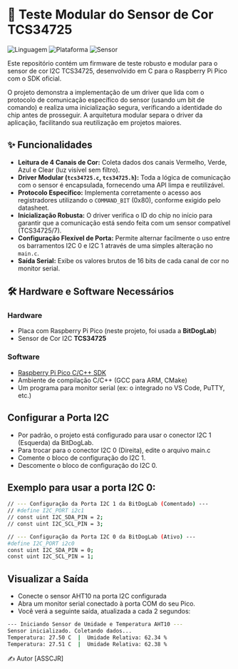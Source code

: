 # 🎨 Teste Modular do Sensor de Cor TCS34725

![Linguagem](https://img.shields.io/badge/Linguagem-C-blue.svg)
![Plataforma](https://img.shields.io/badge/Plataforma-Raspberry%20Pi%20Pico-purple.svg)
![Sensor](https://img.shields.io/badge/Sensor-TCS34725-lightgrey.svg)

Este repositório contém um firmware de teste robusto e modular para o sensor de cor I2C TCS34725, desenvolvido em C para o Raspberry Pi Pico com o SDK oficial.

O projeto demonstra a implementação de um driver que lida com o protocolo de comunicação específico do sensor (usando um bit de comando) e realiza uma inicialização segura, verificando a identidade do chip antes de prosseguir. A arquitetura modular separa o driver da aplicação, facilitando sua reutilização em projetos maiores.

## ✨ Funcionalidades

* **Leitura de 4 Canais de Cor:** Coleta dados dos canais Vermelho, Verde, Azul e Clear (luz visível sem filtro).
* **Driver Modular (`tcs34725.c`, `tcs34725.h`):** Toda a lógica de comunicação com o sensor é encapsulada, fornecendo uma API limpa e reutilizável.
* **Protocolo Específico:** Implementa corretamente o acesso aos registradores utilizando o `COMMAND_BIT` (0x80), conforme exigido pelo datasheet.
* **Inicialização Robusta:** O driver verifica o ID do chip no início para garantir que a comunicação está sendo feita com um sensor compatível (TCS34725/7).
* **Configuração Flexível de Porta:** Permite alternar facilmente o uso entre os barramentos I2C 0 e I2C 1 através de uma simples alteração no `main.c`.
* **Saída Serial:** Exibe os valores brutos de 16 bits de cada canal de cor no monitor serial.

## 🛠️ Hardware e Software Necessários

### Hardware
* Placa com Raspberry Pi Pico (neste projeto, foi usada a **BitDogLab**)
* Sensor de Cor I2C **TCS34725**

### Software
* [Raspberry Pi Pico C/C++ SDK](https://github.com/raspberrypi/pico-sdk)
* Ambiente de compilação C/C++ (GCC para ARM, CMake)
* Um programa para monitor serial (ex: o integrado no VS Code, PuTTY, etc.)

## Configurar a Porta I2C
* Por padrão, o projeto está configurado para usar o conector I2C 1 (Esquerda) da BitDogLab.
* Para trocar para o conector I2C 0 (Direita), edite o arquivo main.c
* Comente o bloco de configuração do I2C 1.
* Descomente o bloco de configuração do I2C 0.

## Exemplo para usar a porta I2C 0:

```bash
// --- Configuração da Porta I2C 1 da BitDogLab (Comentado) ---
// #define I2C_PORT i2c1
// const uint I2C_SDA_PIN = 2;
// const uint I2C_SCL_PIN = 3;

// --- Configuração da Porta I2C 0 da BitDogLab (Ativo) ---
#define I2C_PORT i2c0
const uint I2C_SDA_PIN = 0;
const uint I2C_SCL_PIN = 1;
```

## Visualizar a Saída
* Conecte o sensor AHT10 na porta I2C configurada
* Abra um monitor serial conectado à porta COM do seu Pico.
* Você verá a seguinte saída, atualizada a cada 2 segundos:
```bash
--- Iniciando Sensor de Umidade e Temperatura AHT10 ---
Sensor inicializado. Coletando dados...
Temperatura: 27.50 C  |  Umidade Relativa: 62.34 %
Temperatura: 27.51 C  |  Umidade Relativa: 62.38 %
```

✍️ Autor
[ASSCJR]
